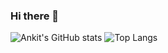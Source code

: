 ### Hi there 👋

<!--
**ankitkumarsamota121/ankitkumarsamota121** is a ✨ _special_ ✨ repository because its `README.md` (this file) appears on your GitHub profile.

Here are some ideas to get you started:

- 🔭 I’m currently working on ...
- 🌱 I’m currently learning ...
- 👯 I’m looking to collaborate on ...
- 🤔 I’m looking for help with ...
- 💬 Ask me about ...
- 📫 How to reach me: ...
- 😄 Pronouns: ...
- ⚡ Fun fact: ...
-->

![Ankit's GitHub stats](https://github-readme-stats.vercel.app/api?username=ankitkumarsamota121&count_private=true&show_icons=true&theme=tokyonight)
![Top Langs](https://github-readme-stats.vercel.app/api/top-langs/?username=ankitkumarsamota121&layout=compact)
